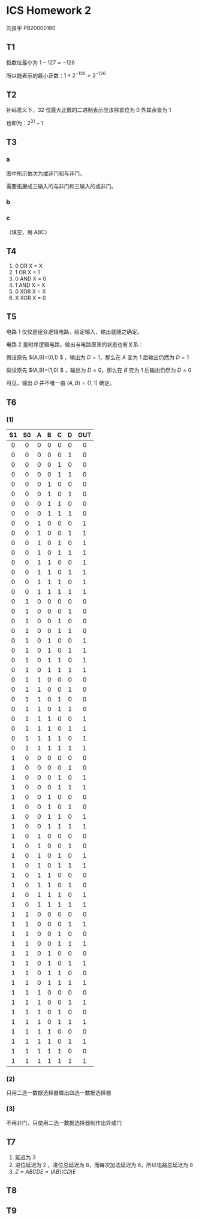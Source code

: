 # ICS Homework 2

刘良宇 PB20000180

## T1

指数位最小为 $1-127=-126$

所以能表示的最小正数：$1\times 2^{-126}=2^{-126}$

## T2

补码意义下，$32$ 位最大正数的二进制表示应该除首位为 $0$ 外其余皆为 $1$

也即为：$2^{31}-1$

## T3

### a

图中所示依次为或非门和与非门。

需要拓展成三输入的与非门和三输入的或非门。

### b



### c

（填空，用 ABC）

## T4

1. 0 OR X  = X
2. 1 OR X = 1
3. 0 AND X = 0
4. 1 AND X = X
5. 0 XOR X = X
6. X XOR X = 0

## T5

电路 1 仅仅是组合逻辑电路，给定输入，输出就随之确定。

电路 2 是时序逻辑电路，输出与电路原来的状态也有关系：

假设原先 $(A,B)=(0,1) $ ，输出为 $D=1$，那么在 $A$ 变为 1 后输出仍然为 $D=1$

假设原先 $(A,B)=(1,0) $ ，输出为 $D=0$，那么在 $B$ 变为 1 后输出仍然为 $D=0$

可见，输出 $D$ 并不唯一由 $(A,B)=(1,1)$ 确定。

## T6

### (1)

|  S1  |  S0  |  A   |  B   |  C   |  D   | OUT  |
| :--: | :--: | :--: | :--: | :--: | :--: | :--: |
|  0   |  0   |  0   |  0   |  0   |  0   |  0   |
|  0   |  0   |  0   |  0   |  0   |  1   |  0   |
|  0   |  0   |  0   |  0   |  1   |  0   |  0   |
|  0   |  0   |  0   |  0   |  1   |  1   |  0   |
|  0   |  0   |  0   |  1   |  0   |  0   |  0   |
|  0   |  0   |  0   |  1   |  0   |  1   |  0   |
|  0   |  0   |  0   |  1   |  1   |  0   |  0   |
|  0   |  0   |  0   |  1   |  1   |  1   |  0   |
|  0   |  0   |  1   |  0   |  0   |  0   |  1   |
|  0   |  0   |  1   |  0   |  0   |  1   |  1   |
|  0   |  0   |  1   |  0   |  1   |  0   |  1   |
|  0   |  0   |  1   |  0   |  1   |  1   |  1   |
|  0   |  0   |  1   |  1   |  0   |  0   |  1   |
|  0   |  0   |  1   |  1   |  0   |  1   |  1   |
|  0   |  0   |  1   |  1   |  1   |  0   |  1   |
|  0   |  0   |  1   |  1   |  1   |  1   |  1   |
|  0   |  1   |  0   |  0   |  0   |  0   |  0   |
|  0   |  1   |  0   |  0   |  0   |  1   |  0   |
|  0   |  1   |  0   |  0   |  1   |  0   |  0   |
|  0   |  1   |  0   |  0   |  1   |  1   |  0   |
|  0   |  1   |  0   |  1   |  0   |  0   |  1   |
|  0   |  1   |  0   |  1   |  0   |  1   |  1   |
|  0   |  1   |  0   |  1   |  1   |  0   |  1   |
|  0   |  1   |  0   |  1   |  1   |  1   |  1   |
|  0   |  1   |  1   |  0   |  0   |  0   |  0   |
|  0   |  1   |  1   |  0   |  0   |  1   |  0   |
|  0   |  1   |  1   |  0   |  1   |  0   |  0   |
|  0   |  1   |  1   |  0   |  1   |  1   |  0   |
|  0   |  1   |  1   |  1   |  0   |  0   |  1   |
|  0   |  1   |  1   |  1   |  0   |  1   |  1   |
|  0   |  1   |  1   |  1   |  1   |  0   |  1   |
|  0   |  1   |  1   |  1   |  1   |  1   |  1   |
|  1   |  0   |  0   |  0   |  0   |  0   |  0   |
|  1   |  0   |  0   |  0   |  0   |  1   |  0   |
|  1   |  0   |  0   |  0   |  1   |  0   |  1   |
|  1   |  0   |  0   |  0   |  1   |  1   |  1   |
|  1   |  0   |  0   |  1   |  0   |  0   |  0   |
|  1   |  0   |  0   |  1   |  0   |  1   |  0   |
|  1   |  0   |  0   |  1   |  1   |  0   |  1   |
|  1   |  0   |  0   |  1   |  1   |  1   |  1   |
|  1   |  0   |  1   |  0   |  0   |  0   |  0   |
|  1   |  0   |  1   |  0   |  0   |  1   |  0   |
|  1   |  0   |  1   |  0   |  1   |  0   |  1   |
|  1   |  0   |  1   |  0   |  1   |  1   |  1   |
|  1   |  0   |  1   |  1   |  0   |  0   |  0   |
|  1   |  0   |  1   |  1   |  0   |  1   |  0   |
|  1   |  0   |  1   |  1   |  1   |  0   |  1   |
|  1   |  0   |  1   |  1   |  1   |  1   |  1   |
|  1   |  1   |  0   |  0   |  0   |  0   |  0   |
|  1   |  1   |  0   |  0   |  0   |  1   |  1   |
|  1   |  1   |  0   |  0   |  1   |  0   |  0   |
|  1   |  1   |  0   |  0   |  1   |  1   |  1   |
|  1   |  1   |  0   |  1   |  0   |  0   |  0   |
|  1   |  1   |  0   |  1   |  0   |  1   |  1   |
|  1   |  1   |  0   |  1   |  1   |  0   |  0   |
|  1   |  1   |  0   |  1   |  1   |  1   |  1   |
|  1   |  1   |  1   |  0   |  0   |  0   |  0   |
|  1   |  1   |  1   |  0   |  0   |  1   |  1   |
|  1   |  1   |  1   |  0   |  1   |  0   |  0   |
|  1   |  1   |  1   |  0   |  1   |  1   |  1   |
|  1   |  1   |  1   |  1   |  0   |  0   |  0   |
|  1   |  1   |  1   |  1   |  0   |  1   |  1   |
|  1   |  1   |  1   |  1   |  1   |  0   |  0   |
|  1   |  1   |  1   |  1   |  1   |  1   |  1   |

### (2)

只用二选一数据选择器做出四选一数据选择器

### (3)

不用非门，只使用二选一数据选择器制作出异或门

## T7

1. 延迟为 $3$
2. 进位延迟为 $2$ ，进位总延迟为 $8$，而每次加法延迟为 $6$，所以电路总延迟为 $8$
3. $Z=ABCDE=(AB)(CD)E$

## T8



## T9

